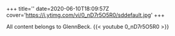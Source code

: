 +++
title=''
date=2020-06-10T18:09:57Z
cover='https://i.ytimg.com/vi/0_nD7r5O5R0/sddefault.jpg'
+++

All content belongs to GlennBeck.
{{< youtube 0_nD7r5O5R0 >}}
